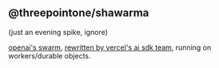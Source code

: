 ## @threepointone/shawarma

(just an evening spike, ignore)

[openai's swarm](https://github.com/openai/swarm), [rewritten by vercel's ai sdk team](https://github.com/vercel/ai/tree/main/examples/swarm), running on workers/durable objects.
